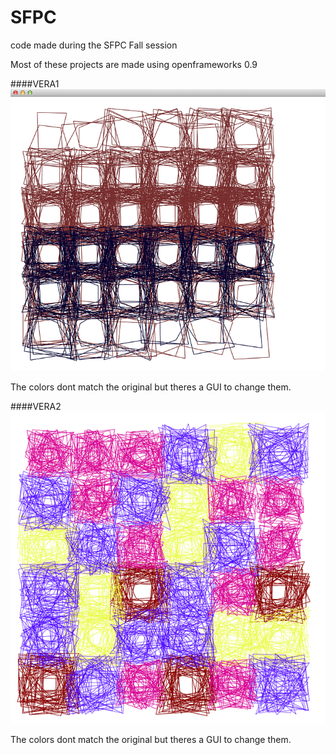 # SFPC
code made during the SFPC Fall session

Most of these projects are made using openframeworks 0.9

####VERA1
![image](./SCREENSHOTS/VERA1.png)

The colors dont match the original but theres a GUI to change them.

####VERA2
![image](./SCREENSHOTS/VERA2.png)

The colors dont match the original but theres a GUI to change them.
